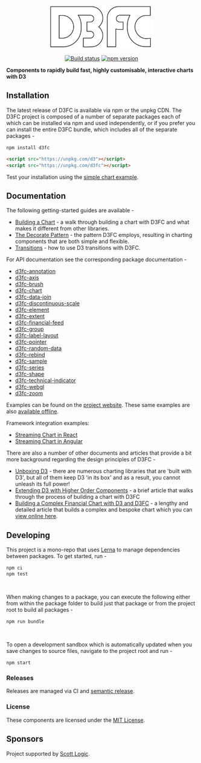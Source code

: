 <p align="center">
<img alt="D3FC Logo" src="site/logo-stroke.svg" height="110px"/>
<br/><br/>
<a href="https://travis-ci.org/d3fc/d3fc"><img alt="Build status" src="https://travis-ci.org/d3fc/d3fc.svg?branch=master"/></a>
<a href="https://badge.fury.io/js/d3fc"><img alt="npm version" src="https://badge.fury.io/js/d3fc.svg"/></a>
</p>

__Components to rapidly build fast, highly customisable, interactive charts with D3__

## Installation

The latest release of D3FC is available via npm or the unpkg CDN. The D3FC project is composed of a number of separate packages each of which can be installed via npm and used independently, or if you prefer you can install the entire D3FC bundle, which includes all of the separate packages -

```
npm install d3fc
```

```html
<script src="https://unpkg.com/d3"></script>
<script src="https://unpkg.com/d3fc"></script>
```

Test your installation using the [simple chart example](https://github.com/d3fc/d3fc/tree/master/examples/simple-chart).

## Documentation

The following getting-started guides are available -

- [Building a Chart](https://github.com/d3fc/d3fc/tree/master/docs/building-a-chart.md) - a walk through building a chart with D3FC and what makes it different from other libraries.
- [The Decorate Pattern](https://github.com/d3fc/d3fc/tree/master/docs/decorate-pattern.md) - the pattern D3FC employs, resulting in charting components that are both simple and flexible.
- [Transitions](https://github.com/d3fc/d3fc/tree/master/docs/transitions.md) - how to use D3 transitions with D3FC.

For API documentation see the corresponding package documentation -

* [d3fc-annotation](https://github.com/d3fc/d3fc/tree/master/packages/d3fc-annotation/README.md)
* [d3fc-axis](https://github.com/d3fc/d3fc/tree/master/packages/d3fc-axis/README.md)
* [d3fc-brush](https://github.com/d3fc/d3fc/tree/master/packages/d3fc-brush/README.md)
* [d3fc-chart](https://github.com/d3fc/d3fc/tree/master/packages/d3fc-chart/README.md)
* [d3fc-data-join](https://github.com/d3fc/d3fc/tree/master/packages/d3fc-data-join/README.md)
* [d3fc-discontinuous-scale](https://github.com/d3fc/d3fc/tree/master/packages/d3fc-discontinuous-scale/README.md)
* [d3fc-element](https://github.com/d3fc/d3fc/tree/master/packages/d3fc-element/README.md)
* [d3fc-extent](https://github.com/d3fc/d3fc/tree/master/packages/d3fc-extent/README.md)
* [d3fc-financial-feed](https://github.com/d3fc/d3fc/tree/master/packages/d3fc-financial-feed/README.md)
* [d3fc-group](https://github.com/d3fc/d3fc/tree/master/packages/d3fc-group/README.md)
* [d3fc-label-layout](https://github.com/d3fc/d3fc/tree/master/packages/d3fc-label-layout/README.md)
* [d3fc-pointer](https://github.com/d3fc/d3fc/tree/master/packages/d3fc-pointer/README.md)
* [d3fc-random-data](https://github.com/d3fc/d3fc/tree/master/packages/d3fc-random-data/README.md)
* [d3fc-rebind](https://github.com/d3fc/d3fc/tree/master/packages/d3fc-rebind/README.md)
* [d3fc-sample](https://github.com/d3fc/d3fc/tree/master/packages/d3fc-sample/README.md)
* [d3fc-series](https://github.com/d3fc/d3fc/tree/master/packages/d3fc-series/README.md)
* [d3fc-shape](https://github.com/d3fc/d3fc/tree/master/packages/d3fc-shape/README.md)
* [d3fc-technical-indicator](https://github.com/d3fc/d3fc/tree/master/packages/d3fc-technical-indicator/README.md)
* [d3fc-webgl](https://github.com/d3fc/d3fc/tree/master/packages/d3fc-webgl/README.md)
* [d3fc-zoom](https://github.com/d3fc/d3fc/tree/master/packages/d3fc-zoom/README.md)

Examples can be found on the [project website](http://d3fc.io/). These same examples are also [available offline](https://github.com/d3fc/d3fc/tree/master/examples/README.md).

Framework integration examples:
 - [Streaming Chart in React](https://codepen.io/murcikan-scottlogic/pen/wvyxbjo) 
 - [Streaming Chart in Angular](https://stackblitz.com/edit/angular-ivy-bsksgk?file=src/app/app.component.html)

There are also a number of other documents and articles that provide a bit more background regarding the design principles of D3FC -

 - [Unboxing D3](https://medium.com/@ColinEberhardt/unboxing-d3-ec3d71196852) - there are numerous charting libraries that are 'built with D3', but all of them keep D3 'in its box' and as a result, you cannot unleash its full power!
 - [Extending D3 with Higher Order Components](https://medium.com/@ColinEberhardt/extending-d3-with-higher-order-components-d58cd40b7efd) - a brief article that walks through the process of building a chart with D3FC
 - [Building a Complex Financial Chart with D3 and D3FC](https://blog.scottlogic.com/2018/09/21/d3-financial-chart.html) - a lengthy and detailed article that builds a complex and bespoke chart which you can [view online here](https://colineberhardt.github.io/yahoo-finance-d3fc/).

## Developing

This project is a mono-repo that uses [Lerna](https://lernajs.io/) to manage dependencies between packages. To get started, run -
~~~
npm ci
npm test
~~~

<br/>

When making changes to a package, you can execute the following either from within the package folder to build just that package or from the project root to build all packages -
~~~
npm run bundle
~~~

<br/>

To open a development sandbox which is automatically updated when you save changes to source files, navigate to the project root and run -
~~~
npm start
~~~


### Releases

Releases are managed via CI and [semantic release](https://github.com/semantic-release/semantic-release).

### License

These components are licensed under the [MIT License](http://opensource.org/licenses/MIT).

## Sponsors

Project supported by [Scott Logic](http://www.scottlogic.com).
